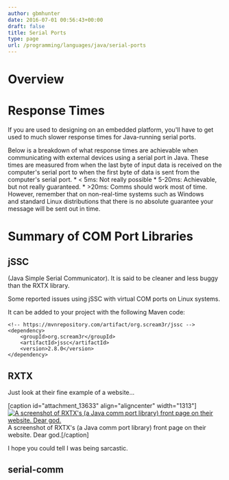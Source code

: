 ```yaml
---
author: gbmhunter
date: 2016-07-01 00:56:43+00:00
draft: false
title: Serial Ports
type: page
url: /programming/languages/java/serial-ports
---
```


# Overview

# Response Times

If you are used to designing on an embedded platform, you'll have to get used to much slower response times for Java-running serial ports.

Below is a breakdown of what response times are achievable when communicating with external devices using a serial port in Java. These times are measured from when the last byte of input data is received on the computer's serial port to when the first byte of data is sent from the computer's serial port.  * < 5ms: Not really possible  * 5-20ms: Achievable, but not really guaranteed.  * >20ms: Comms should work most of time. However, remember that on non-real-time systems such as Windows and standard Linux distributions that there is no absolute guarantee your message will be sent out in time.

# Summary of COM Port Libraries

## jSSC

(Java Simple Serial Communicator). It is said to be cleaner and less buggy than the RXTX library.

Some reported issues using jSSC with virtual COM ports on Linux systems.

It can be added to your project with the following Maven code:
    
    <!-- https://mvnrepository.com/artifact/org.scream3r/jssc -->
    <dependency>
        <groupId>org.scream3r</groupId>
        <artifactId>jssc</artifactId>
        <version>2.8.0</version>
    </dependency>

## RXTX

Just look at their fine example of a website...

[caption id="attachment_13633" align="aligncenter" width="1313"][![A screenshot of RXTX's (a Java comm port library) front page on their website. Dear god.](http://blog.mbedded.ninja/wp-content/uploads/2016/07/screenshot-java-serial-rxtx-website-front-page.png)
](http://blog.mbedded.ninja/wp-content/uploads/2016/07/screenshot-java-serial-rxtx-website-front-page.png) A screenshot of RXTX's (a Java comm port library) front page on their website. Dear god.[/caption]

I hope you could tell I was being sarcastic.

## serial-comm
